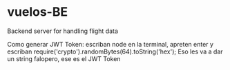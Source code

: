 # vuelos-BE
Backend server for handling flight data

Como generar JWT Token:
escriban node en la terminal, apreten enter y escriban require('crypto').randomBytes(64).toString('hex');
Eso les va a dar un string falopero, ese es el JWT Token
